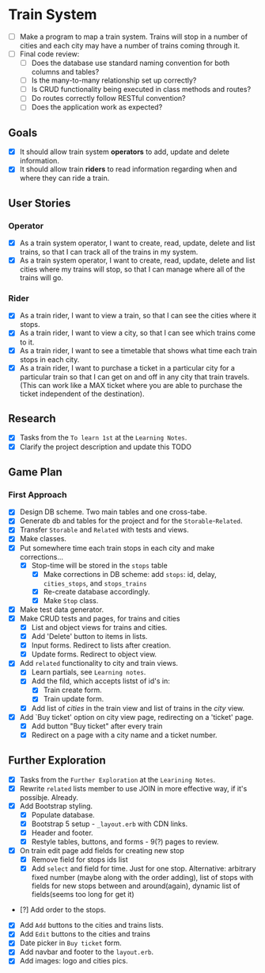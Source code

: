 # Train System #

- [ ] Make a program to map a train system. Trains will stop in a number of cities and each city may have a number of trains coming through it.
- [ ] Final code review:
  - [ ] Does the database use standard naming convention for both columns and tables?
  - [ ] Is the many-to-many relationship set up correctly?
  - [ ] Is CRUD functionality being executed in class methods and routes?
  - [ ] Do routes correctly follow RESTful convention?
  - [ ] Does the application work as expected?

## Goals ##

- [x] It should allow train system **operators** to add, update and delete information.
- [x] It should allow train **riders** to read information regarding when and where they can ride a train.

## User Stories ##

### Operator ###

- [x] As a train system operator, I want to create, read, update, delete and list trains, so that I can track all of the trains in my system.
- [x] As a train system operator, I want to create, read, update, delete and list cities where my trains will stop, so that I can manage where all of the trains will go.

### Rider ###

- [x] As a train rider, I want to view a train, so that I can see the cities where it stops.
- [x] As a train rider, I want to view a city, so that I can see which trains come to it.
- [x] As a train rider, I want to see a timetable that shows what time each train stops in each city.
- [x] As a train rider, I want to purchase a ticket in a particular city for a particular train so that I can get on and off in any city that train travels. (This can work like a MAX ticket where you are able to purchase the ticket independent of the destination).

## Research ##

- [x] Tasks from the `To learn 1st` at the `Learning Notes`.
- [x] Clarify the project description and update this TODO
  
## Game Plan ##

### First Approach ###

- [x] Design DB scheme.  Two main tables and one cross-tabe.
- [x] Generate db and tables for the project and for the `Storable`-`Related`.
- [x] Transfer `Storable` and `Related` with tests and views.
- [x] Make classes.
- [x] Put somewhere time each train stops in each city and make corrections...
  - [x] Stop-time will be stored in the `stops` table
    - [x] Make corrections in DB scheme: add `stops`: id, delay, `cities_stops`, and `stops_trains`
    - [x] Re-create database accordingly.
    - [x] Make `Stop` class.
- [x] Make test data generator.
- [x] Make CRUD tests and pages, for trains and cities
  - [x] List and object views for trains and cities.
  - [x] Add 'Delete' button to items in lists.
  - [x] Input forms.  Redirect to lists after creation.
  - [x] Update forms. Redirect to object view.
- [x] Add `related` functionality to city and train views.
  - [x] Learn partials, see `Learning notes`.
  - [x] Add the fild, which accepts listst of id's in:
    - [x] Train create form.
    - [x] Train update form.
  - [x] Add list of *cities* in the train view and list of trains in the *city* view.
- [x] Add `Buy ticket' option on city view page, redirecting on a 'ticket' page.
  - [x] Add button "Buy ticket" after every train
  - [x] Redirect on a page with a city name and a ticket number.

## Further Exploration ##

- [x] Tasks from the `Further Exploration` at the `Learining Notes`.
- [x] Rewrite `related` lists member to use JOIN in more effective way, if it's possibje. Already.
- [x] Add Bootstrap styling.
  - [x] Populate database.
  - [x] Bootstrap 5 setup - `_layout.erb` with CDN links.
  - [x] Header and footer.
  - [x] Restyle tables, buttons, and forms - 9(?) pages to review.
- [x] On train edit page add fields for creating new stop
  - [x] Remove field for stops ids list
  - [x] Add `select` and field for time.  Just for one stop. Alternative: arbitrary fixed number (maybe along with the order adding), list of stops with fields for new stops between and around(again), dynamic list of fields(seems too long for get it)
- [?] Add order to the stops.
- [x] Add `Add` buttons to the cities and trains lists.
- [x] Add `Edit` buttons to the cities and trains
- [x] Date picker in `Buy ticket` form.
- [x] Add navbar and footer to the `layout.erb`.
- [x] Add images: logo and cities pics.
